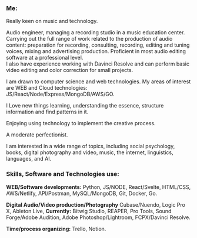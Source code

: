 ### **Me:**

Really keen on music and technology.  

Audio engineer, managing a recording studio in a music education center.   
Carrying out the full range of work related to the production of audio content: preparation for recording, consulting, recording, editing and tuning voices, mixing and advertising production. 
Proficient in most audio editing software at a professional level.  
I also have experience working with Davinci Resolve and can perform basic video editing and color correction for small projects.

I am drawn to computer science and web technologies.
My areas of interest are WEB and Cloud technologies: JS/React/Node/Express/MongoDB/AWS/GO.

I Love new things learning, understanding the essence, structure information and find patterns in it.

Enjoying using technology to implement the creative process.

A moderate perfectionist.

I am interested in a wide range of topics, including social psychology, books, digital photography and video, music, the internet, linguistics, languages, and AI.


### **Skills, Software and Technologies use:**

**WEB/Software developments:** Python, JS/NODE, React/Svelte, HTML/CSS, AWS/Netlify, API/Postman, MySQL/MongoDB, Git, Docker, Go.

**Digital Audio/Video production/Photography** Cubase/Nuendo, Logic Pro X, Ableton Live,  **Currently:** Bitwig Studio,  REAPER, Pro Tools, Sound Forge/Adobe Audition, Adobe Photoshop/Lightroom, FCPX/Davinci Resolve.

**Time/process organizing:** Trello, Notion.



